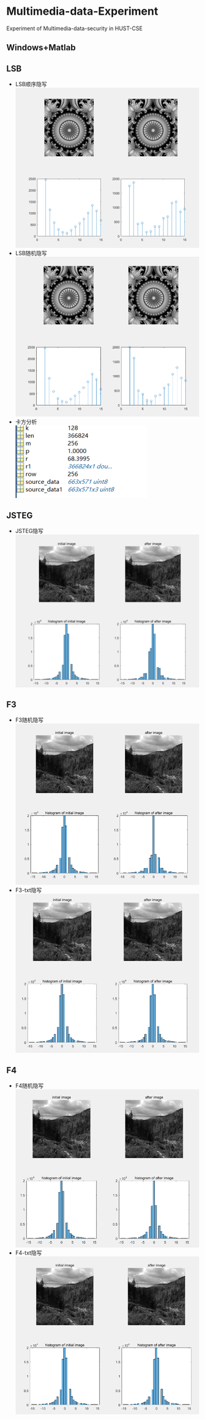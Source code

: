 # Multimedia-data-Experiment
Experiment of Multimedia-data-security in HUST-CSE
## Windows+Matlab

## LSB
- LSB顺序隐写
![LSB顺序隐写](./pic/in-order-embedded.png "LSB顺序隐写")
- LSB随机隐写
![LSB随机隐写](./pic/random-embedded.png "LSB随机隐写")
- 卡方分析 \
![kafang](./pic/kafang.png)
## JSTEG
- JSTEG隐写
![JSTEG隐写](./pic/JSTEG.png "JSTEG隐写")
## F3
- F3随机隐写
![F3随机隐写](./pic/random-F3.png "F3随机隐写")
- F3-txt隐写
![F3-txt隐写](./pic/hide-F3.png "F3-txt隐写")
## F4
- F4随机隐写
![F4随机隐写](./pic/random-F4.png "F4随机隐写")
- F4-txt隐写
![F4-txt隐写](./pic/hide-F4.png "F4-txt隐写")



